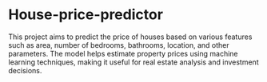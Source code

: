 # House-price-predictor
This project aims to predict the price of houses based on various features such as area, number of bedrooms, bathrooms, location, and other parameters. The model helps estimate property prices using machine learning techniques, making it useful for real estate analysis and investment decisions.
